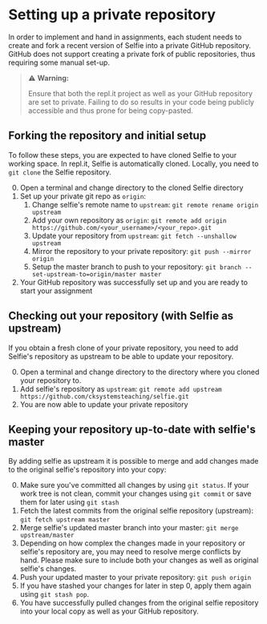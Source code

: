 # Setting up a private repository

In order to implement and hand in assignments, each student needs to create and fork a recent version of Selfie into a private GitHub repository. GitHub does not support creating a private fork of public repositories, thus requiring some manual set-up.

> :warning: **Warning:**
>
> Ensure that both the repl.it project as well as your GitHub repository are set to private. Failing to do so results in your code being publicly accessible and thus prone for being copy-pasted.

## Forking the repository and initial setup

To follow these steps, you are expected to have cloned Selfie to your working space. In repl.it, Selfie is automatically cloned. Locally, you need to `git clone` the Selfie repository.

0. Open a terminal and change directory to the cloned Selfie directory
1. Set up your private git repo as `origin`:
   1. Change selfie's remote name to `upstream`: `git remote rename origin upstream`
   2. Add your own repository as `origin`: `git remote add origin https://github.com/<your_username>/<your_repo>.git`
   3. Update your repository from `upstream`: `git fetch --unshallow upstream`
   4. Mirror the repository to your private repository: `git push --mirror origin`
   5. Setup the master branch to push to your repository: `git branch --set-upstream-to=origin/master master`
3. Your GitHub repository was successfully set up and you are ready to start your assignment

## Checking out your repository (with Selfie as upstream)

If you obtain a fresh clone of your private repository, you need to add Selfie's repository as upstream to be able to update your repository.

0. Open a terminal and change directory to the directory where you cloned your repository to.
1. Add selfie's repository as `upstream`: `git remote add upstream https://github.com/cksystemsteaching/selfie.git`
2. You are now able to update your private repository

## Keeping your repository up-to-date with selfie's master

By adding selfie as upstream it is possible to merge and add changes made to the original selfie's repository into your copy:

0. Make sure you've committed all changes by using `git status`. If your work tree is not clean, commit your changes using `git commit` or save them for later using `git stash`
1. Fetch the latest commits from the original selfie repository (upstream): `git fetch upstream master`
2. Merge selfie's updated master branch into your master: `git merge upstream/master`
3. Depending on how complex the changes made in your repository or selfie's repository are, you may need to resolve merge conflicts by hand. Please make sure to include both your changes as well as original selfie's changes.
4. Push your updated master to your private repository: `git push origin`
5. If you have stashed your changes for later in step 0, apply them again using `git stash pop`.
6. You have successfully pulled changes from the original selfie repository into your local copy as well as your GitHub repository.
